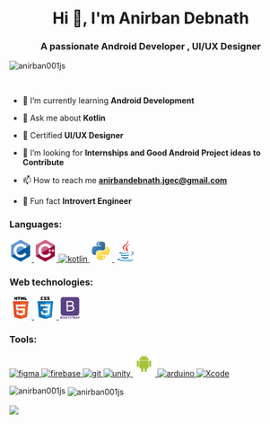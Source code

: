 <h1 align="center">Hi 👋, I'm Anirban Debnath</h1>
<h3 align="center">A passionate Android Developer , UI/UX Designer</h3>

<p align="left"> <img src="https://komarev.com/ghpvc/?username=anirban001js&label=Profile%20views&color=0e75b6&style=flat" alt="anirban001js" /> </p>

<p align="left"> <a href="https://twitter.com/" target="blank"><img src="https://img.shields.io/twitter/follow/?logo=twitter&style=for-the-badge" alt="" /></a> </p>

- 🌱 I’m currently learning **Android Development**

- 💬 Ask me about **Kotlin**

- 📝 Certified  **UI/UX Designer**

- 🤝 I’m looking for **Internships and Good Android Project ideas to Contribute**

- 📫 How to reach me **anirbandebnath.jgec@gmail.com**

- 🙊 Fun fact **Introvert Engineer**

<h3 align="left">Languages:</h3>
<p align="left"> <a href="https://www.cprogramming.com/" target="_blank"> <img src="https://raw.githubusercontent.com/devicons/devicon/master/icons/c/c-original.svg" alt="c" width="40" height="40"/> </a> <a href="https://www.w3schools.com/cpp/" target="_blank"> <img src="https://raw.githubusercontent.com/devicons/devicon/master/icons/cplusplus/cplusplus-original.svg" alt="cplusplus" width="40" height="40"/> </a>  <a href="https://kotlinlang.org" target="_blank"> <img src="https://www.vectorlogo.zone/logos/kotlinlang/kotlinlang-icon.svg" alt="kotlin" width="40" height="40"/> </a> <a href="https://www.python.org" target="_blank"> <img src="https://raw.githubusercontent.com/devicons/devicon/master/icons/python/python-original.svg" alt="python" width="40" height="40"/> </a> <a href="https://www.java.com" target="_blank"> <img src="https://raw.githubusercontent.com/devicons/devicon/master/icons/java/java-original.svg" alt="java" width="40" height="40"/> </a></p>

<h3 align="left">Web technologies:</h3>
<p align="left"> <a href="https://www.w3.org/html/" target="_blank"> <img src="https://raw.githubusercontent.com/devicons/devicon/master/icons/html5/html5-original-wordmark.svg" alt="html5" width="40" height="40"/> </a><a href="https://www.w3schools.com/css/" target="_blank"> <img src="https://raw.githubusercontent.com/devicons/devicon/master/icons/css3/css3-original-wordmark.svg" alt="css3" width="40" height="40"/> </a><a href="https://getbootstrap.com" target="_blank"> <img src="https://raw.githubusercontent.com/devicons/devicon/master/icons/bootstrap/bootstrap-plain-wordmark.svg" alt="bootstrap" width="40" height="40"/> </a></p>

<h3 align="left">Tools:</h3>
<p align="left">  <a href="https://www.figma.com/" target="_blank"> <img src="https://www.vectorlogo.zone/logos/figma/figma-icon.svg" alt="figma" width="40" height="40"/> </a> <a href="https://firebase.google.com/" target="_blank"> <img src="https://www.vectorlogo.zone/logos/firebase/firebase-icon.svg" alt="firebase" width="40" height="40"/> </a> <a href="https://git-scm.com/" target="_blank"> <img src="https://www.vectorlogo.zone/logos/git-scm/git-scm-icon.svg" alt="git" width="40" height="40"/> </a> <a href="https://unity.com/" target="_blank"> <img src="https://www.vectorlogo.zone/logos/unity3d/unity3d-icon.svg" alt="unity" width="40" height="40"/> </a><a href="https://developer.android.com" target="_blank"> <img src="https://raw.githubusercontent.com/devicons/devicon/master/icons/android/android-original-wordmark.svg" alt="android" width="40" height="40"/> </a> <a href="https://www.arduino.cc/" target="_blank"> <img src="https://cdn.worldvectorlogo.com/logos/arduino-1.svg" alt="arduino" width="40" height="40"/> </a> <a href="https://developer.apple.com/xcode/" target="_blank"> <img src="https://developer.apple.com/assets/elements/icons/xcode-12/xcode-12-96x96.png" alt="Xcode" width="40" height="40"/> </a></p>

<p><img align="left" src="https://github-readme-stats.vercel.app/api/top-langs?username=anirban001js&show_icons=true&locale=en&layout=compact" alt="anirban001js" />&nbsp;<img align="center" src="https://github-readme-stats.vercel.app/api?username=anirban001js&show_icons=true&locale=en" alt="anirban001js" /></p>

<p><img align="center" src="https://github-readme-streak-stats.herokuapp.com/?user=anirban001js&" /></p>

